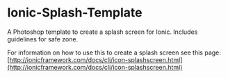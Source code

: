 # Ionic-Splash-Template #
A Photoshop template to create a splash screen for Ionic. Includes guidelines for safe zone.

For information on how to use this to create a splash screen see this page:
[http://ionicframework.com/docs/cli/icon-splashscreen.html](http://ionicframework.com/docs/cli/icon-splashscreen.html)
